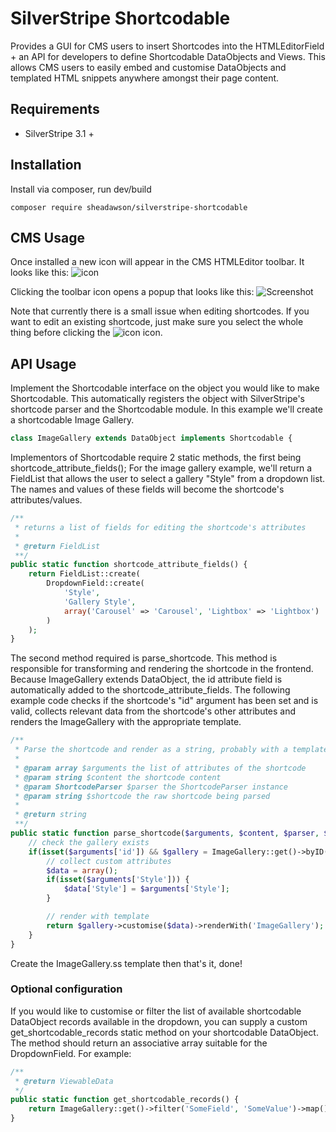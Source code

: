 # SilverStripe Shortcodable
Provides a GUI for CMS users to insert Shortcodes into the HTMLEditorField + an API for developers to define Shortcodable DataObjects and Views. This allows CMS users to easily embed and customise DataObjects and templated HTML snippets anywhere amongst their page content.

## Requirements
* SilverStripe 3.1 +

## Installation
Install via composer, run dev/build
```
composer require sheadawson/silverstripe-shortcodable
```

## CMS Usage

Once installed a new icon will appear in the CMS HTMLEditor toolbar. It looks like this:
![icon](https://raw.github.com/sheadawson/silverstripe-shortcodable/master/images/shortcodable.png)

Clicking the toolbar icon opens a popup that looks like this:
![Screenshot](https://raw.github.com/sheadawson/silverstripe-shortcodable/master/images/screenshot.png)

Note that currently there is a small issue when editing shortcodes. If you want to edit an existing shortcode, just make sure you select the whole thing before clicking the ![icon](https://raw.github.com/sheadawson/silverstripe-shortcodable/master/images/shortcodable.png) icon.
## API Usage

Implement the Shortcodable interface on the object you would like to make Shortcodable. This automatically registers the object with SilverStripe's shortcode parser and the Shortcodable module. In this example we'll create a shortcodable Image Gallery.

```php
class ImageGallery extends DataObject implements Shortcodable {
```

Implementors of Shortcodable require 2 static methods, the first being shortcode_attribute_fields(); For the image gallery example, we'll return a FieldList that allows the user to select a gallery "Style" from a dropdown list. The names and values of these fields will become the shortcode's attributes/values.

```php
/**
 * returns a list of fields for editing the shortcode's attributes
 *
 * @return FieldList
 **/
public static function shortcode_attribute_fields() {
    return FieldList::create(
        DropdownField::create(
            'Style',
            'Gallery Style',
            array('Carousel' => 'Carousel', 'Lightbox' => 'Lightbox')
        )
    );
}
```

The second method required is parse_shortcode. This method is responsible for transforming and rendering the shortcode in the frontend. Because ImageGallery extends DataObject, the id attribute field is automatically added to the shortcode_attribute_fields. The following example code checks if the shortcode's "id" argument has been set and is valid, collects relevant data from the shortcode's other attributes and renders the ImageGallery with the appropriate template.

```php
/**
 * Parse the shortcode and render as a string, probably with a template
 *
 * @param array $arguments the list of attributes of the shortcode
 * @param string $content the shortcode content
 * @param ShortcodeParser $parser the ShortcodeParser instance
 * @param string $shortcode the raw shortcode being parsed
 *
 * @return string
 **/
public static function parse_shortcode($arguments, $content, $parser, $shortcode) {
    // check the gallery exists
    if(isset($arguments['id']) && $gallery = ImageGallery::get()->byID($arguments['id'])) {
        // collect custom attributes
        $data = array();
		if(isset($arguments['Style'])) {
			$data['Style'] = $arguments['Style'];
		}

		// render with template
		return $gallery->customise($data)->renderWith('ImageGallery');
	}
}
```

Create the ImageGallery.ss template then that's it, done!


### Optional configuration

If you would like to customise or filter the list of available shortcodable DataObject records available in the dropdown, you can supply a custom get_shortcodable_records static method on your shortcodable DataObject. The method should return an associative array suitable for the DropdownField. For example:

```php
/**
 * @return ViewableData
 */
public static function get_shortcodable_records() {
	return ImageGallery::get()->filter('SomeField', 'SomeValue')->map()->toArray();
}
```
